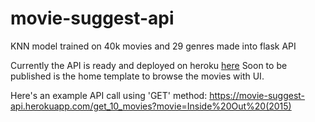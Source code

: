# movie-suggest-api
KNN model trained on 40k movies and 29 genres made into flask API

Currently the API is ready and deployed on heroku [here](https://movie-suggest-api.herokuapp.com/)
Soon to be published is the home template to browse the movies with UI.

Here's an example API call using 'GET' method: https://movie-suggest-api.herokuapp.com/get_10_movies?movie=Inside%20Out%20(2015)